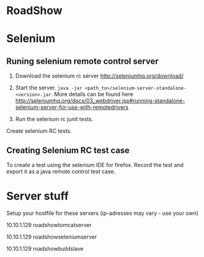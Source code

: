 RoadShow
========

# Selenium
## Runing selenium remote control server

1. Download the selenium rc server http://seleniumhq.org/download/

2. Start the server. `java -jar <path_to>/selenium-server-standalone-<version>.jar`.
More details can be found here
http://seleniumhq.org/docs/03_webdriver.jsp#running-standalone-selenium-server-for-use-with-remotedrivers

4. Run the selenium rc junit tests.

Create selenium RC tests.

## Creating Selenium RC test case

To create a test using the selenium IDE for firefox. Record the test and export it as a java remote control test case.

# Server stuff
Setup your hostfile for these servers (ip-adresses may vary - use your own)

10.10.1.129   roadshowtomcatserver

10.10.1.129   roadshowseleniumserver

10.10.1.129   roadshowbuildslave

